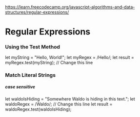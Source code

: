 https://learn.freecodecamp.org/javascript-algorithms-and-data-structures/regular-expressions/
# Regular Expressions
### Using the Test Method
let myString = "Hello, World!";
let myRegex = /Hello/;
let result = myRegex.test(myString); // Change this line

### Match Literal Strings
##### case sensitive
let waldoIsHiding = "Somewhere Waldo is hiding in this text.";
let waldoRegex = /Waldo/; // Change this line
let result = waldoRegex.test(waldoIsHiding);
